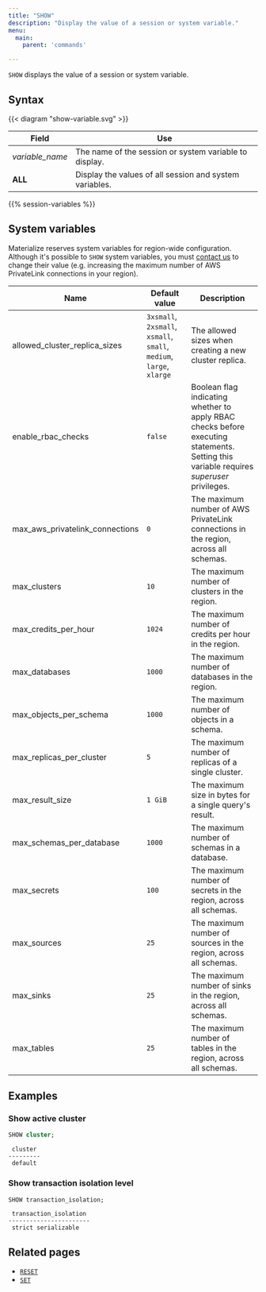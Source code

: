 ```yaml
---
title: "SHOW"
description: "Display the value of a session or system variable."
menu:
  main:
    parent: 'commands'

---
```


`SHOW` displays the value of a session or system variable.

## Syntax

{{< diagram "show-variable.svg" >}}

Field                  | Use
-----------------------|-----
_variable&lowbar;name_ | The name of the session or system variable to display.
**ALL**                | Display the values of all session and system variables.

{{% session-variables %}}

## System variables

Materialize reserves system variables for region-wide configuration. Although it's possible to `SHOW` system variables, you must [contact us](https://materialize.com/contact/) to change their value (e.g. increasing the maximum number of AWS PrivateLink connections in your region).

Name                                        | Default value                                                         | Description   |
--------------------------------------------|-----------------------------------------------------------------------|---------------|
allowed_cluster_replica_sizes               | `3xsmall`, `2xsmall`, `xsmall`, `small`, `medium`, `large`, `xlarge`  | The allowed sizes when creating a new cluster replica.
enable_rbac_checks                          | `false`                                                               | Boolean flag indicating whether to apply RBAC checks before executing statements. Setting this variable requires _superuser_ privileges.
max_aws_privatelink_connections             | `0`                                                                   | The maximum number of AWS PrivateLink connections in the region, across all schemas.
max_clusters                                | `10`                                                                  | The maximum number of clusters in the region.
max_credits_per_hour                        | `1024`                                                                | The maximum number of credits per hour in the region.
max_databases                               | `1000`                                                                | The maximum number of databases in the region.
max_objects_per_schema                      | `1000`                                                                | The maximum number of objects in a schema.
max_replicas_per_cluster                    | `5`                                                                   | The maximum number of replicas of a single cluster.
max_result_size                             | `1 GiB`                                                               | The maximum size in bytes for a single query's result.
max_schemas_per_database                    | `1000`                                                                | The maximum number of schemas in a database.
max_secrets                                 | `100`                                                                 | The maximum number of secrets in the region, across all schemas.
max_sources                                 | `25`                                                                  | The maximum number of sources in the region, across all schemas.
max_sinks                                   | `25`                                                                  | The maximum number of sinks in the region, across all schemas.
max_tables                                  | `25`                                                                  | The maximum number of tables in the region, across all schemas.

## Examples

### Show active cluster

```sql
SHOW cluster;
```
```
 cluster
---------
 default
```

### Show transaction isolation level

```sql
SHOW transaction_isolation;
```
```
 transaction_isolation
-----------------------
 strict serializable
```

## Related pages

- [`RESET`](../reset)
- [`SET`](../set)
